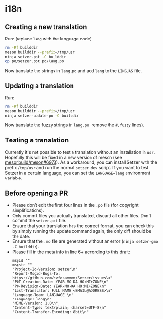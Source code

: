 # i18n

## Creating a new translation

Run: (replace `lang` with the language code)
```bash
rm -Rf builddir
meson builddir --prefix=/tmp/usr
ninja setzer-pot -C builddir
cp po/setzer.pot po/lang.po
```
Now translate the strings in `lang.po` and add `lang` to the `LINGUAS` file.

## Updating a translation

Run:
```bash
rm -Rf builddir
meson builddir --prefix=/tmp/usr
ninja setzer-update-po -C builddir
```
Now translate the fuzzy strings in `lang.po` (remove the `#,fuzzy` lines).

## Testing a translation

Currently it's not possible to test a translation without an installation in `usr`. Hopefully this will be fixed in a new version of meson (see [mesonbuild/meson#6973](https://github.com/mesonbuild/meson/issues/6973)).
As a workaround, you can install Setzer with the prefix `/tmp/usr` and run the normal `setzer.dev` script. If you want to test Setzer in a certain language, you can set the `LANGUAGE=lang` environment variable.

## Before opening a PR

- Please don't edit the first four lines in the `.po` file (for copyright simplifications).
- Only commit files you actually translated, discard all other files. Don't commit the `setzer.pot` file.
- Ensure that your translation has the correct format, you can check this by simply running the update command again, the only diff should be the date.
- Ensure that the `.mo` file are generated without an error (`ninja setzer-gmo -C builddir`).
- Please fill in the meta info in line 6+ according to this draft: 
  ```
  msgid ""
  msgstr ""
  "Project-Id-Version: setzer\n"
  "Report-Msgid-Bugs-To: https://github.com/cvfosammmm/Setzer/issues\n"
  "POT-Creation-Date: YEAR-MO-DA HO:MI+ZONE\n"
  "PO-Revision-Date: YEAR-MO-DA HO:MI+ZONE\n"
  "Last-Translator: FULL NAME <EMAIL@ADDRESS>\n"
  "Language-Team: LANGUAGE \n"
  "Language: lang\n"
  "MIME-Version: 1.0\n"
  "Content-Type: text/plain; charset=UTF-8\n"
  "Content-Transfer-Encoding: 8bit\n"
  ```
